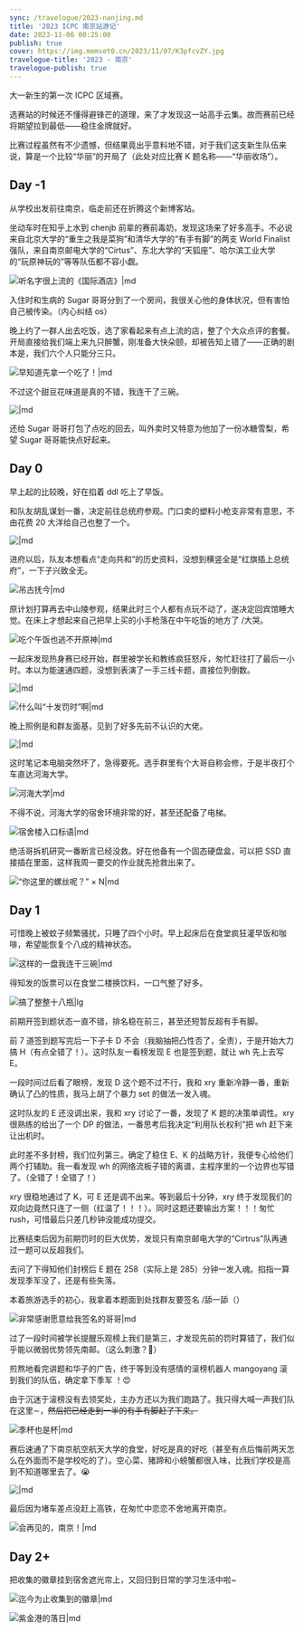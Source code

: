 ```yaml
---
sync: /travelogue/2023-nanjing.md
title: '2023 ICPC 南京站游记'
date: 2023-11-06 00:25:00
publish: true
cover: https://img.memset0.cn/2023/11/07/K3pfcvZY.jpg
travelogue-title: '2023 · 南京'
travelogue-publish: true
---
```


大一新生的第一次 ICPC 区域赛。

选赛站的时候还不懂得避锋芒的道理，来了才发现这一站高手云集。故而赛前已经将期望拉到最低——稳住金牌就好。

比赛过程虽然有不少遗憾，但结果竟出乎意料地不错，对于我们这支新生队伍来说，算是一个比较“华丽”的开局了（此处对应比赛 K 题名称——“华丽收场”）。

<!-- more -->

## Day -1

从学校出发前往南京，临走前还在折腾这个新博客站。

坐动车时在知乎上水到 chenjb 前辈的赛前毒奶，发现这场来了好多高手。不必说来自北京大学的“重生之我是菜狗”和清华大学的“有手有脚”的两支 World Finalist 强队，来自南京邮电大学的“Cirtus”、东北大学的“天狐座”、哈尔滨工业大学的“玩原神玩的”等等队伍都不容小觑。

![听名字很上流的《国际酒店》|md](https://img.memset0.cn/2023/11/07/efYripY6.jpg)

入住时和生病的 Sugar 哥哥分到了一个房间，我很关心他的身体状况，但有害怕自己被传染。（内心纠结 os）

晚上约了一群人出去吃饭，选了家看起来有点上流的店，整了个大众点评的套餐。开局直接给我们端上来九只醉蟹，刚准备大快朵颐，却被告知上错了——正确的剧本是，我们六个人只能分三只。

![早知道先拿一个吃了！|md](https://img.memset0.cn/2023/11/07/vZMR6bRh.jpeg)

不过这个甜豆花味道是真的不错，我连干了三碗。

![|md](https://img.memset0.cn/2023/11/07/9vtSDfPX.jpeg)

还给 Sugar 哥哥打包了点吃的回去，叫外卖时又特意为他加了一份冰糖雪梨，希望 Sugar 哥哥能快点好起来。

## Day 0

早上起的比较晚，好在掐着 ddl 吃上了早饭。

和队友胡乱谋划一番，决定前往总统府参观。门口卖的塑料小枪支非常有意思，不由花费 20 大洋给自己也整了一个。

![|md](https://img.memset0.cn/2023/11/06/InXFjUWy.jpeg)

进府以后，队友本想看点“走向共和”的历史资料，没想到横竖全是“红旗插上总统府”，一下子兴致全无。

![吊古抚今|md](https://img.memset0.cn/2023/11/06/ATCwfcBL.jpeg)

原计划打算再去中山陵参观，结果此时三个人都有点玩不动了，遂决定回宾馆睡大觉。在床上才想起来自己把早上买的小手枪落在中午吃饭的地方了 /大哭。

![吃个午饭也逃不开原神|md](https://img.memset0.cn/2023/11/06/ihKHBl7U.jpeg)

一起床发现热身赛已经开始，群里被学长和教练疯狂怒斥，匆忙赶往打了最后一小时。本以为能速通四题，没想到表演了一手三线卡题，直接位列倒数。

![|md](https://img.memset0.cn/2023/11/06/6swKmcSb.jpeg)

![什么叫“十发罚时”啊|md](https://img.memset0.cn/2023/11/06/qlwCnygw.jpeg)

晚上照例是和群友面基，见到了好多先前不认识的大佬。

![|md](https://img.memset0.cn/2023/11/07/Go2aQCX7.jpg)

这时笔记本电脑突然坏了，急得要死。选手群里有个大哥自称会修，于是半夜打个车直达河海大学。

![河海大学|md](https://img.memset0.cn/2023/11/07/6bU9Wk40.jpeg)

不得不说，河海大学的宿舍环境非常的好，甚至还配备了电梯。

![宿舍楼入口标语|md](https://img.memset0.cn/2023/11/07/qWPy5MIw.jpg)

绝活哥拆机研究一番断言已经没救。好在他备有一个固态硬盘盒，可以把 SSD 直接插在里面，这样我周一要交的作业就先抢救出来了。

![“你这里的螺丝呢？” × N|md](https://img.memset0.cn/2023/11/07/sEGuepBm.jpeg)

## Day 1

可惜晚上被蚊子频繁骚扰，只睡了四个小时。早上起床后在食堂疯狂灌早饭和咖啡，希望能恢复个八成的精神状态。

![这样的一盘我连干三碗|md](https://img.memset0.cn/2024/04/04/6Ub9y8Iv.png)

得知发的饭票可以在食堂二楼换饮料，一口气整了好多。

![搞了整整十八瓶|lg](https://img.memset0.cn/2023/11/07/8mUDghqE.jpg)

前期开签到题状态一直不错，排名稳在前三，甚至还短暂反超有手有脚。

前 7 道签到题写完后一下子卡 D 不会（我脑抽把凸性否了，全责），于是开始大力搞 H（有点全错了！）。这时队友一看榜发现 E 也是签到题，就让 wh 先上去写 E。

一段时间过后看了眼榜，发现 D 这个题不过不行，我和 xry 重新冷静一番，重新确认了凸的性质，我马上胡了个暴力 set 的做法一发入魂。

这时队友的 E 还没调出来，我和 xry 讨论了一番，发现了 K 题的决策单调性。xry 很熟练的给出了一个 DP 的做法，一番思考后我决定“利用队长权利”把 wh 赶下来让出机时。

此时差不多封榜，我们位列第三。确定了稳住 E、K 的战略方针，我便专心给他们两个打辅助。我一看发现 wh 的网络流板子错的离谱，主程序里的一个边界也写错了。（全错了！全错了！）

xry 很稳地通过了 K，可 E 还是调不出来。等到最后十分钟，xry 终于发现我们的双向边竟然只连了一侧（红温了！！！）。同时这题还要输出方案！！！匆忙 rush，可惜最后只差几秒钟没能成功提交。

比赛结束后因为前期罚时的巨大优势，发现只有南京邮电大学的“Cirtrus”队再通过一题可以反超我们。

去问了下得知他们封榜后 E 题在 258（实际上是 285）分钟一发入魂。掐指一算发现季军没了，还是有些失落。

本着旅游选手的初心，我拿着本题面到处找群友要签名 /舔一舔（）

![非常感谢愿意给我签名的哥哥|md](https://img.memset0.cn/2023/11/06/5dJ6Qvwq.jpeg)

过了一段时间被学长提醒乐观榜上我们是第三，才发现先前的罚时算错了，我们似乎能以微弱优势领先南邮。（这么刺激？🥵）

煎熬地看完讲题和华子的广告，终于等到没有感情的滚榜机器人 mangoyang 滚到我们的队伍，确定拿下季军 ！😍

由于沉迷于滚榜没有去领奖处，主办方还以为我们跑路了。我只得大喊一声我们队在这里$\sim$，~~然后把已经走到一半的有手有脚赶了下来。~~

![季杯也是杯|md](https://img.memset0.cn/2023/11/06/9aJmjRDK.jpeg)

赛后速通了下南京航空航天大学的食堂，好吃是真的好吃（甚至有点后悔前两天怎么在外面而不是学校吃的了）。空心菜、猪蹄和小螃蟹都很入味，比我们学校是高到不知道哪里去了。😭

![|md](https://img.memset0.cn/2023/11/06/cXTO3ltp.jpeg)

最后因为堵车差点没赶上高铁，在匆忙中恋恋不舍地离开南京。

![会再见的，南京！|md](https://img.memset0.cn/2023/11/06/q5Gkieb2.jpeg)

## Day 2+

把收集的徽章挂到宿舍遮光帘上，又回归到日常的学习生活中啦~

![迄今为止收集到的徽章|md](https://img.memset0.cn/2023/11/06/LrRegqMR.jpeg)

![紫金港的落日|md](https://img.memset0.cn/2023/11/06/uFqKlIHn.jpeg)

<!--

## 最后想说的

作为一个三新生组成的队伍，能在区域赛获得两战两杯的成绩，感觉还是不太容易的。几场比赛下来，发现我们三人的默契与信任已经拉满了。能参与这样一个团结友爱的队伍真的很开心，也希望我们能一路走下去~

-->
